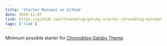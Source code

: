 ```yaml
---
title: 'Starter Minimal on Github'
date: 2019-11-07
link: https://github.com/Chronoblog/gatsby-starter-chronoblog-minimal
tags: ['link']
---
```


Minimum possible starter for [Chronoblog Gatsby Theme](https://github.com/Chronoblog/gatsby-theme-chronoblog).
